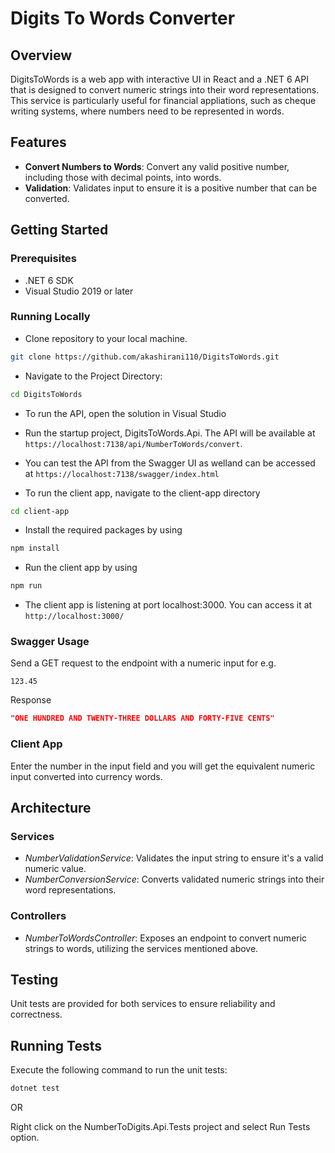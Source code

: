 # Digits To Words Converter

## Overview

DigitsToWords is a web app with interactive UI in React and a .NET 6 API that is designed to convert numeric strings into their word representations. This service is particularly useful for financial appliations, such as cheque writing systems, where numbers need to be represented in words.

## Features

- **Convert Numbers to Words**: Convert any valid positive number, including those with decimal points, into words.
- **Validation**: Validates input to ensure it is a positive number that can be converted.

## Getting Started

### Prerequisites

- .NET 6 SDK
- Visual Studio 2019 or later

### Running Locally

- Clone repository to your local machine.

```bash
git clone https://github.com/akashirani110/DigitsToWords.git
```

- Navigate to the Project Directory:

```bash
cd DigitsToWords
```

- To run the API, open the solution in Visual Studio

- Run the startup project, DigitsToWords.Api. The API will be available at `https://localhost:7138/api/NumberToWords/convert`.

- You can test the API from the Swagger UI as welland can be accessed at `https://localhost:7138/swagger/index.html`

- To run the client app, navigate to the client-app directory

```bash
cd client-app
```

- Install the required packages by using

```bash
npm install
```

- Run the client app by using

```bash
npm run
```

- The client app is listening at port localhost:3000. You can access it at `http://localhost:3000/`

### Swagger Usage

Send a GET request to the endpoint with a numeric input for e.g.

```text
123.45
```

Response

```json
"ONE HUNDRED AND TWENTY-THREE DOLLARS AND FORTY-FIVE CENTS"
```

### Client App

Enter the number in the input field and you will get the equivalent numeric input converted into currency words.

## Architecture

### Services

- _NumberValidationService_: Validates the input string to ensure it's a valid numeric value.
- _NumberConversionService_: Converts validated numeric strings into their word representations.

### Controllers

- _NumberToWordsController_: Exposes an endpoint to convert numeric strings to words, utilizing the services mentioned above.

## Testing

Unit tests are provided for both services to ensure reliability and correctness.

## Running Tests

Execute the following command to run the unit tests:

```bash
dotnet test
```

OR

Right click on the NumberToDigits.Api.Tests project and select Run Tests option.
